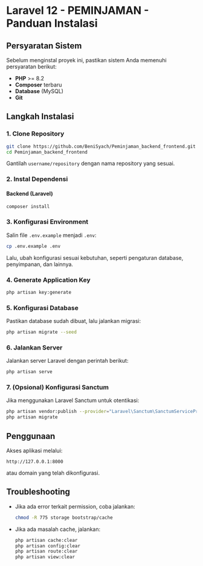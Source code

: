 # Laravel 12 - PEMINJAMAN - Panduan Instalasi

## Persyaratan Sistem

Sebelum menginstal proyek ini, pastikan sistem Anda memenuhi persyaratan berikut:

-   **PHP** >= 8.2
-   **Composer** terbaru
-   **Database** (MySQL)
-   **Git**

## Langkah Instalasi

### 1. Clone Repository

```sh
git clone https://github.com/BeniSyach/Peminjaman_backend_frontend.git
cd Peminjaman_backend_frontend
```

Gantilah `username/repository` dengan nama repository yang sesuai.

### 2. Instal Dependensi

#### Backend (Laravel)

```sh
composer install
```

### 3. Konfigurasi Environment

Salin file `.env.example` menjadi `.env`:

```sh
cp .env.example .env
```

Lalu, ubah konfigurasi sesuai kebutuhan, seperti pengaturan database, penyimpanan, dan lainnya.

### 4. Generate Application Key

```sh
php artisan key:generate
```

### 5. Konfigurasi Database

Pastikan database sudah dibuat, lalu jalankan migrasi:

```sh
php artisan migrate --seed
```

### 6. Jalankan Server

Jalankan server Laravel dengan perintah berikut:

```sh
php artisan serve
```

### 7. (Opsional) Konfigurasi Sanctum

Jika menggunakan Laravel Sanctum untuk otentikasi:

```sh
php artisan vendor:publish --provider="Laravel\Sanctum\SanctumServiceProvider"
php artisan migrate
```

## Penggunaan

Akses aplikasi melalui:

```
http://127.0.0.1:8000
```

atau domain yang telah dikonfigurasi.

## Troubleshooting

-   Jika ada error terkait permission, coba jalankan:
    ```sh
    chmod -R 775 storage bootstrap/cache
    ```
-   Jika ada masalah cache, jalankan:
    ```sh
    php artisan cache:clear
    php artisan config:clear
    php artisan route:clear
    php artisan view:clear
    ```
